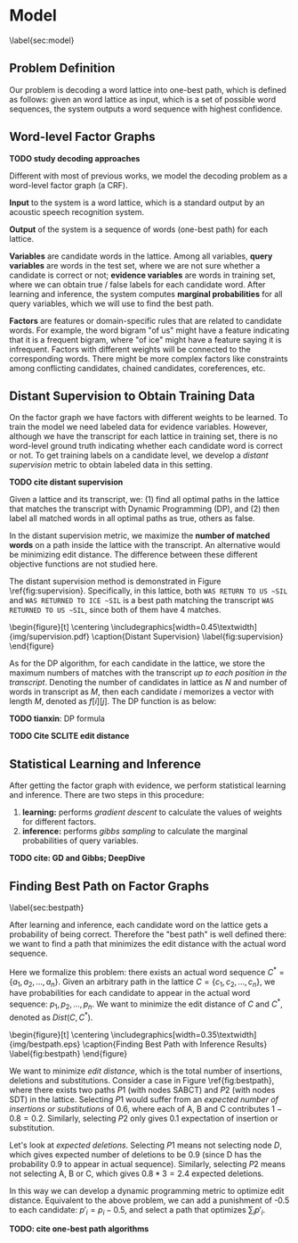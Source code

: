 Model
====
\label{sec:model}

## Problem Definition

Our problem is decoding a word lattice into one-best path, which is
defined as follows: given an word lattice as input, which is a set of
possible word sequences, the system outputs a word sequence with
highest confidence.

## Word-level Factor Graphs

**TODO study decoding approaches**

Different with most of previous works, we model the decoding problem as a word-level factor graph (a CRF). 

**Input** to the system is a word lattice, which is a standard output by an acoustic speech recognition system.

**Output** of the system is a sequence of words (one-best path) for each lattice.

**Variables** are candidate words in the lattice. Among all variables, **query variables** are words in the test set, where we are not sure whether a candidate is correct or not; **evidence variables** are words in training set, where we can obtain true / false labels for each candidate word. After learning and inference, the system computes **marginal probabilities** for all query variables, which we will use to find the best path.

**Factors** are features or domain-specific rules that are related to candidate words. For example, the word bigram "of us" might have a feature indicating that it is a frequent bigram, where "of ice" might have a feature saying it is infrequent. Factors with different weights will be connected to the corresponding words. There might be more complex factors like constraints among conflicting candidates, chained candidates, coreferences, etc.

## Distant Supervision to Obtain Training Data

On the factor graph we have factors with different weights to be learned. To train the model we need labeled data for evidence variables. However, although we have the transcript for each lattice in training set, there is no word-level ground truth indicating whether each candidate word is correct or not. To get training labels on a candidate level, we develop a *distant supervision* metric to obtain labeled data in this setting.

**TODO cite distant supervision**

Given a lattice and its transcript, we: (1) find all optimal paths in the lattice that matches the transcript with Dynamic Programming (DP), and (2) then label all matched words in all optimal paths as true, others as false.

In the distant supervision metric, we maximize the **number of matched words** on a path inside the lattice with the transcript. An alternative would be minimizing edit distance. The difference between these different objective functions are not studied here.

The distant supervision method is demonstrated in Figure \ref{fig:supervision}. Specifically, in this lattice, both `WAS RETURN TO US ~SIL` and `WAS RETURNED TO ICE ~SIL` is a best path matching the transcript `WAS RETURNED TO US ~SIL`, since both of them have 4 matches. 

\begin{figure}[t]
\centering
\includegraphics[width=0.45\textwidth]{img/supervision.pdf}
\caption{Distant Supervision}
\label{fig:supervision}
\end{figure}


As for the DP algorithm, for each candidate in the lattice, we store the maximum numbers of matches with the transcript *up to each position in the transcript*. Denoting the number of candidates in lattice as $N$ and number of words in transcript as $M$, then each candidate $i$ memorizes a vector with length $M$, denoted as $f[i][j]$. The DP function is as below:

**TODO tianxin**: DP formula

**TODO Cite SCLITE edit distance**

## Statistical Learning and Inference

After getting the factor graph with evidence, we perform statistical learning and inference. There are two steps in this procedure:

1. **learning:** performs *gradient descent* to calculate the values of weights for different factors.
2. **inference:** performs *gibbs sampling* to calculate the marginal probabilities of query variables. 

**TODO cite: GD and Gibbs; DeepDive**

## Finding Best Path on Factor Graphs
\label{sec:bestpath}

After learning and inference, each candidate word on the lattice gets
a probability of being correct. Therefore the "best path" is well
defined there: we want to find a path that minimizes the edit distance
with the actual word sequence.

Here we formalize this problem:
there exists an actual word sequence $C^*=\{a_1, a_2, ..., a_n\}$. 
Given an arbitrary path in the lattice $C=\{c_1, c_2, ..., c_n\}$, 
we have probabilities for each candidate to appear in the actual word sequence: $p_1, p_2, ..., p_n$.
We want to minimize the edit distance of $C$ and $C^*$, denoted as $Dist(C, C^*)$.

\begin{figure}[t]
\centering
\includegraphics[width=0.35\textwidth]{img/bestpath.eps}
\caption{Finding Best Path with Inference Results}
\label{fig:bestpath}
\end{figure}

<!-- Note that the sum of all probabilities on a path, $E=\sum{p_i}$, is the *expected* number of words in this path that appear in the actual word sequence. A simplest strategy is to find a path with highest $E$. However, this strategy is not minimizing edit distance...
   ...while optimizing $E$ neglects the punishment of wrong insertions.
 -->


We want to minimize *edit distance*, which is the total number of insertions, deletions and substitutions. Consider a case in Figure \ref{fig:bestpath}, where there exists two paths $P1$ (with nodes SABCT) and $P2$ (with nodes SDT) in the lattice. Selecting $P1$ would suffer from an *expected number of insertions or substitutions* of 0.6, where each of A, B and C contributes $1-0.8=0.2$. Similarly, selecting $P2$ only gives 0.1 expectation of insertion or substitution. 

Let's look at *expected deletions*. Selecting $P1$ means not selecting node $D$, which gives expected number of deletions to be 0.9 (since D has the probability 0.9 to appear in actual sequence). Similarly, selecting $P2$ means not selecting A, B or C, which gives $0.8*3=2.4$ expected deletions.

In this way we can develop a dynamic programming metric to optimize edit distance. Equivalent to the above problem, we can add a punishment of -0.5 to each candidate: $p'_i = p_i - 0.5$, and select a path that optimizes $\sum_i{p'_i}$.

**TODO: cite one-best path algorithms**


